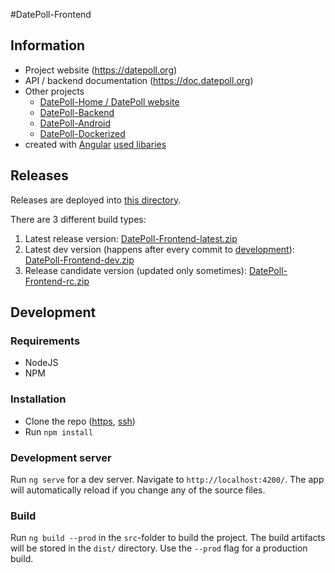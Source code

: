 #DatePoll-Frontend

## Information

- Project website (https://datepoll.org)
- API / backend documentation (https://doc.datepoll.org)
- Other projects
  - [DatePoll-Home / DatePoll website](https://gitlab.com/DatePoll/datepoll-home)
  - [DatePoll-Backend](https://gitlab.com/DatePoll/datepoll-backend-php)
  - [DatePoll-Android](https://gitlab.com/DatePoll/datepoll-android)
  - [DatePoll-Dockerized](https://gitlab.com/DatePoll/datepoll-dockerized)
- created with [Angular](https://angular.io) [used libaries](https://gitlab.com/DatePoll/datepoll-frontend/-/blob/master/package.json)

## Releases

Releases are deployed into [this directory](https://share.dafnik.me/DatePoll-Frontend-Releases/).

There are 3 different build types:

1. Latest release version: [DatePoll-Frontend-latest.zip](https://share.dafnik.me/DatePoll-Frontend-Releases/DatePoll-Frontend-latest.zip)
1. Latest dev version (happens after every commit to [development](https://gitlab.com/DatePoll/datepoll-frontend/-/tree/development)): [DatePoll-Frontend-dev.zip](https://share.dafnik.me/DatePoll-Frontend-Releases/DatePoll-Frontend-dev.zip)
1. Release candidate version (updated only sometimes): [DatePoll-Frontend-rc.zip](https://share.dafnik.me/DatePoll-Frontend-Releases/DatePoll-Frontend-rc.zip)

## Development

### Requirements

- NodeJS
- NPM

### Installation

- Clone the repo ([https](https://gitlab.com/DatePoll/datepoll-frontend.git), [ssh](git@gitlab.com:DatePoll/datepoll-frontend.git))
- Run `npm install`

### Development server

Run `ng serve` for a dev server. Navigate to `http://localhost:4200/`. The app will automatically reload if you change any of the source files.

### Build

Run `ng build --prod` in the `src`-folder to build the project. The build artifacts will be stored in the `dist/` directory. Use the `--prod` flag for a production build.
